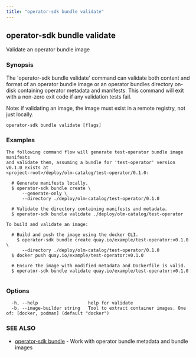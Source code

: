 ```yaml
---
title: "operator-sdk bundle validate"
---
```

## operator-sdk bundle validate

Validate an operator bundle image

### Synopsis

The 'operator-sdk bundle validate' command can validate both content and
format of an operator bundle image or an operator bundles directory on-disk
containing operator metadata and manifests. This command will exit with a non-zero
exit code if any validation tests fail.

Note: if validating an image, the image must exist in a remote registry, not
just locally.


```
operator-sdk bundle validate [flags]
```

### Examples

```
The following command flow will generate test-operator bundle image manifests
and validate them, assuming a bundle for 'test-operator' version v0.1.0 exists at
<project-root>/deploy/olm-catalog/test-operator/0.1.0:

  # Generate manifests locally.
  $ operator-sdk bundle create \
      --generate-only \
      --directory ./deploy/olm-catalog/test-operator/0.1.0

  # Validate the directory containing manifests and metadata.
  $ operator-sdk bundle validate ./deploy/olm-catalog/test-operator

To build and validate an image:

  # Build and push the image using the docker CLI.
	$ operator-sdk bundle create quay.io/example/test-operator:v0.1.0 \
      --directory ./deploy/olm-catalog/test-operator/0.1.0
  $ docker push quay.io/example/test-operator:v0.1.0

  # Ensure the image with modified metadata and Dockerfile is valid.
  $ operator-sdk bundle validate quay.io/example/test-operator:v0.1.0


```

### Options

```
  -h, --help                   help for validate
  -b, --image-builder string   Tool to extract container images. One of: [docker, podman] (default "docker")
```

### SEE ALSO

* [operator-sdk bundle](../operator-sdk_bundle)	 - Work with operator bundle metadata and bundle images

